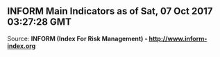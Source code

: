 ## INFORM Main Indicators as of Sat, 07 Oct 2017 03:27:28 GMT

Source: **INFORM (Index For Risk Management) - http://www.inform-index.org**
